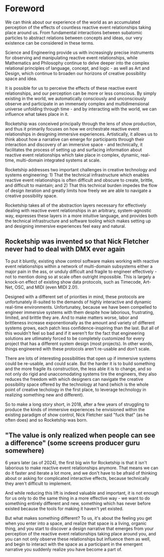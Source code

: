 # Foreword

We can think about our experience of the world as an accumulated perception of the effects of countless reactive event relationships taking place around us. From fundamental interactions between subatomic particles to abstract relations between concepts and ideas, our very existence can be considered in these terms. 

Science and Engineering provide us with increasingly precise instruments for observing and manipulating reactive event relationships, while Mathematics and Philosophy continue to delve deeper into the complex relational principles of language, concept, and logic - as well as Art and Design, which continue to broaden our horizons of creative possibility space and idea.

It is possible for us to perceive the effects of these reactive event relationships, and our perception can be more or less conscious. By simply existing in the world, we automatically consciously and unconsciously observe and participate in an immensely complex and multidimensional universe unfolding through time - and by interacting with the world, we can influence what takes place in it. 

Rocketship was conceived principally through the lens of show production, and thus it primarily focuses on how we orchestrate reactive event relationships in designing immersive experiences. Artistically, it allows us to think about how a narrative can emerge for participants through their interaction and discovery of an immersive space - and technically, it facilitates the process of setting up and surfacing information about reactive event relationships which take place in complex, dynamic, real-time, multi-domain integrated systems at scale. 

Rocketship addresses two important challenges in creative technology and systems engineering: 1) That the technical infrastructure which enables reactive event relationships is often difficult and obscure to create, brittle, and difficult to maintain; and 2) That this technical burden impedes the flow of design iteration and greatly limits how freely we are able to navigate a creative possibility space.

Rocketship takes all of the abstraction layers necessary for effectively dealing with reactive event relationships in an arbitrary, system-agnostic way, expresses these layers in a more intuitive language, and provides both the technical infrastructure and software tooling which makes setting up and designing immersive experiences feel easy and natural.

## Rocketship was invented so that Nick Fletcher never had to deal with DMX ever again

To put it bluntly, existing show control software makes working with reactive event relationships within a network of multi-domain subsystems either a major pain in the ass, or unduly difficult and fragile to engineer effectively - not to mention doing so at scale often outright impossible. This is largely a knock-on effect of existing show data protocols, such as Timecode, Art-Net, OSC, and MIDI (even MIDI 2.0!). 

Designed with a different set of priorities in mind, these protocols are unfortunately ill-suited to the demands of highly interactive and dynamic real-time environments. Unfortunatey, because we have been compelled to engineer immersive systems with them despite how laborious, frustrating, limited, and brittle they are. And to make matters worse, labor and brittleness increase exponentionally as the amount and variety of different systems grows, each patch less confidence-inspiring than the last. But all of this wouldn't feel so bad and if it weren't for the fact that engineering solutions are utlimately forced to be completely customized for every project that has a different system design (most projects). In other words, things engineered with these protocols aren't re-usable and don't scale.

There are lots of interesting possibilities that open up if immersive systems could be re-usable, and could scale. But the harder it is to build something and the more fragile its construction, the less able it is to change, and so not only do rigid and unaccomodating systems tire the engineers, they also reduces the freedom with which designers can navigate the creative possibility space offered by the technology at hand (which is the whole point of creative techology in the first place, to leverage technology in realizing something new and different).

So to make a long story short, in 2018, after a few years of struggling to produce the kinds of immersive experiences he envisioned within the existing paradigm of show control, Nick Fletcher said "fuck that" (as he often does) and so Rocketship was born.

## "The value is only realized when people can see a difference" (some screens producer guru somewhere)

6 years later (as of 2024), the first big win for Rocketship is that it isn't laborious to make reactive event relationships anymore. That means we can do it faster and iterate a lot more, and we don't have to be afraid of thinking about or asking for complicated interactive effects, because technically they aren't difficult to implement.

And while reducing this lift is indeed valuable and important, it is not enough for us only to do the same thing in a more effective way - we want to do something entirely different and new, something which has never before existed because the tools for making it haven't yet existed. 

But what makes something different? To us, it's about the feeling you get when you enter into a space, and realize that space is a living, organic thing, and you start to discover a design narrative that emerges from your perception of the reactive event relationships taking place around you, and you can not only observe these relationships but influence them as well, and begin to interact with the space as a participant in the emergent narrative you suddenly realize you have become a part of.